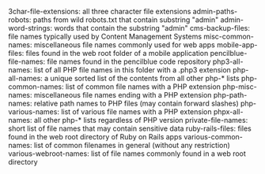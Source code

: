 3char-file-extensions: all three character file extensions
admin-paths-robots: paths from wild robots.txt that contain substring "admin"
admin-word-strings: words that contain the substring "admin"
cms-backup-files: file names typically used by Content Management Systems
misc-common-names: miscellaneous file names commonly used for web apps
mobile-app-files: files found in the web root folder of a mobile application
pencilblue-file-names: file names found in the pencilblue code repository 
php3-all-names: list of all PHP file names in this folder with a .php3 extension
php-all-names: a unique sorted list of the contents from all other php-* lists
php-common-names: list of common file names with a PHP extension
php-misc-names: miscellaneous file names ending with a PHP extension
php-path-names: relative path names to PHP files (may contain forward slashes)
php-various-names: list of various file names with a PHP extension
phpx-all-names: all other php-* lists regardless of PHP version
private-file-names: short list of file names that may contain sensitive data
ruby-rails-files: files found in the web root directory of Ruby on Rails apps
various-common-names: list of common filenames in general (without any restriction)
various-webroot-names: list of file names commonly found in a web root directory
